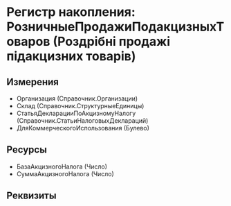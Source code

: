 ﻿# Регистр накопления: РозничныеПродажиПодакцизныхТоваров (Роздрібні продажі підакцизних товарів)

## Измерения

- Организация (Справочник.Организации)
- Склад (Справочник.СтруктурныеЕдиницы)
- СтатьяДекларацииПоАкцизномуНалогу (Справочник.СтатьиНалоговыхДеклараций)
- ДляКоммерческогоИспользования (Булево)

## Ресурсы

- БазаАкцизногоНалога (Число)
- СуммаАкцизногоНалога (Число)

## Реквизиты


